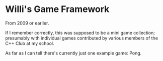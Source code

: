 # Willi's Game Framework

From 2009 or earlier.

If I remember correctly, this was supposed to be a mini game collection; presumably with individual games contributed by various members of the C++ Club at my school.

As far as I can tell there's currently just one example game: Pong.
